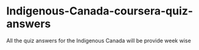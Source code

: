 # Indigenous-Canada-coursera-quiz-answers
All the quiz answers for the Indigenous Canada will be provide week wise
